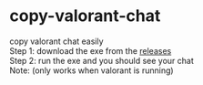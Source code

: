 # copy-valorant-chat
copy valorant chat easily <br/>
Step 1: download the exe from the [releases](releases.com)<br/>
Step 2: run the exe and you should see your chat<br/>
Note: (only works when valorant is running)<br/>

